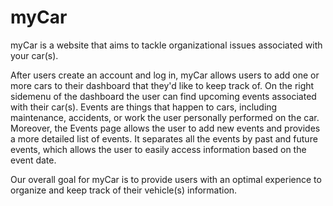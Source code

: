 # myCar

myCar is a website that aims to tackle organizational issues associated with your car(s). 

After users create an account and log in, myCar allows users to add one or more cars to their dashboard that they'd like to keep track of. On the right sidemenu of the dashboard the user can find upcoming events associated with their car(s). Events are things that happen to cars, including maintenance, accidents, or work the user personally performed on the car. 
Moreover, the Events page allows the user to add new events and provides a more detailed list of events. It separates all the events by past and future events, which allows the user to easily access information based on the event date. 

Our overall goal for myCar is to provide users with an optimal experience to organize and keep track of their vehicle(s) information. 
